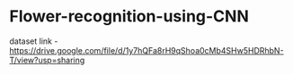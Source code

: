 # Flower-recognition-using-CNN
dataset link - https://drive.google.com/file/d/1y7hQFa8rH9qShoa0cMb4SHw5HDRhbN-T/view?usp=sharing
